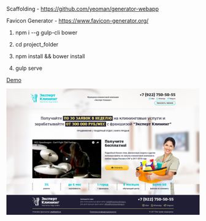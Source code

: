 Scaffolding - https://github.com/yeoman/generator-webapp

Favicon Generator - https://www.favicon-generator.org/

1) npm i --g gulp-cli bower

2) cd project_folder

3) npm install && bower install

4) gulp serve

[Demo](https://antlis.bitbucket.io/portfolio/expertcleaning/)

![ExpertCleaning Screenshot](./screenshot.png)